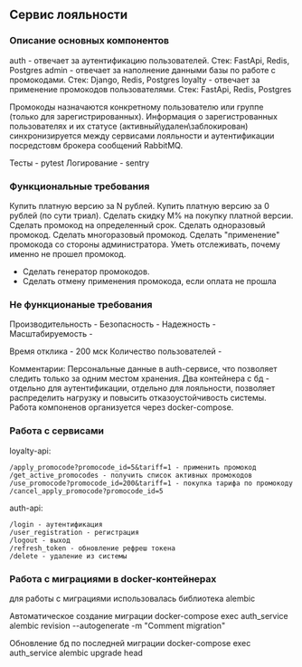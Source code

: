 ## Сервис лояльности
### Описание основных компонентов

auth - отвечает за аутентификацию пользователей. Стек: FastApi, Redis, Postgres
admin - отвечает за наполнение данными базы по работе с промокодами. Стек: Django, Redis, Postgres
loyalty - отвечает за применение промокодов пользователями. Стек: FastApi, Redis, Postgres

Промокоды назначаются конкретному пользователю или группе (только для зарегистрированных). Информация о зарегистрованных пользователях и их статусе (активный\удален\заблокирован) синхронизируется между сервисами лояльности и аутентификации посредстовм брокера сообщений RabbitMQ. 

Тесты - pytest
Логирование - sentry

### Функциональные требования
Купить платную версию за N рублей.
Купить платную версию за 0 рублей (по сути триал).
Сделать скидку M% на покупку платной версии.
Сделать промокод на определенный срок.
Сделать одноразовый промокод.
Сделать многоразовый промокод.
Сделать "применение" промокода со стороны администратора.
Уметь отслеживать, почему именно не прошел промокод.
* Сделать генератор промокодов.
* Сделать отмену применения промокода, если оплата не прошла

### Не функционаные требования
Производительность - 
Безопасность - 
Надежность - 
Масштабируемость - 

Время отклика - 200 мск
Количество пользователей - 

Комментарии: Персональные данные в auth-сервисе, что позволяет следить только за одним местом хранения. Два контейнера с бд - отдельно для аутентификации, отдельно для лояльности, позволяет распределить нагрузку и повысить отказоустойчивость системы. Работа компоненов организуется через docker-compose.

### Работа с сервисами
loyalty-api:

```
/apply_promocode?promocode_id=5&tariff=1 - применить промокод
/get_active_promocodes - получить список активных промокодов
/use_promocode?promocode_id=200&tariff=1 - покупка тарифа по промокоду
/cancel_apply_promocode?promocode_id=5
```

auth-api:
```
/login - аутентификация
/user_registration - регистрация
/logout - выход
/refresh_token - обновление рефреш токена
/delete - удаление из системы
```

### Работа с миграциями в docker-контейнерах
для работы с миграциями использовалась библиотека alembic

Автоматическое создание миграции
docker-compose exec auth_service alembic revision --autogenerate -m "Сomment migration"

Обновление бд по последней миграции
docker-compose exec auth_service alembic upgrade head